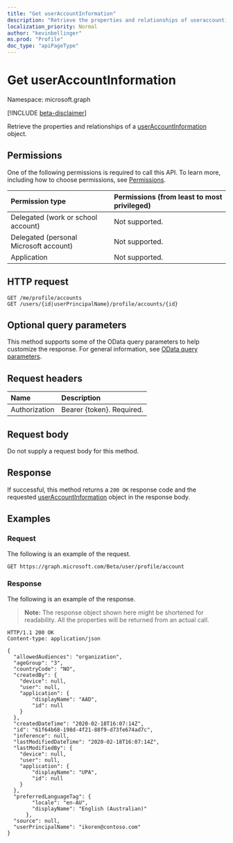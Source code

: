 ```yaml
---
title: "Get userAccountInformation"
description: "Retrieve the properties and relationships of useraccountinformation object."
localization_priority: Normal
author: "kevinbellinger"
ms.prod: "Profile"
doc_type: "apiPageType"
---
```


# Get userAccountInformation

Namespace: microsoft.graph

[!INCLUDE [beta-disclaimer](../../includes/beta-disclaimer.md)]

Retrieve the properties and relationships of a [userAccountInformation](../resources/useraccountinformation.md) object.

## Permissions

One of the following permissions is required to call this API. To learn more, including how to choose permissions, see [Permissions](/graph/permissions-reference).

| Permission type                        | Permissions (from least to most privileged) |
|:---------------------------------------|:--------------------------------------------|
| Delegated (work or school account)     | Not supported.                              |
| Delegated (personal Microsoft account) | Not supported.                              |
| Application                            | Not supported.                              |

## HTTP request

<!-- { "blockType": "ignored" } -->

```http
GET /me/profile/accounts
GET /users/{id|userPrincipalName}/profile/accounts/{id}
```

## Optional query parameters

This method supports some of the OData query parameters to help customize the response. For general information, see [OData query parameters](/graph/query-parameters).

## Request headers

| Name      |Description|
|:----------|:----------|
| Authorization | Bearer {token}. Required. |

## Request body

Do not supply a request body for this method.

## Response

If successful, this method returns a `200 OK` response code and the requested [userAccountInformation](../resources/useraccountinformation.md) object in the response body.

## Examples

### Request

The following is an example of the request.
<!-- {
  "blockType": "request",
  "name": "get_useraccountinformation"
}-->

```http
GET https://graph.microsoft.com/Beta/user/profile/account
```

### Response

The following is an example of the response.

> **Note:** The response object shown here might be shortened for readability. All the properties will be returned from an actual call.

<!-- {
  "blockType": "response",
  "truncated": true,
  "@odata.type": "microsoft.graph.userAccountInformation"
} -->

```http
HTTP/1.1 200 OK
Content-type: application/json

{
  "allowedAudiences": "organization",
  "ageGroup": "3",
  "countryCode": "NO",
  "createdBy": {
    "device": null,
    "user": null,
    "application": {
        "displayName": "AAD",
        "id": null
    }
  },
  "createdDateTime": "2020-02-18T16:07:14Z",
  "id": "61f64b68-198d-4f21-88f9-d73fe674ad7c",
  "inference": null,
  "lastModifiedDateTime": "2020-02-18T16:07:14Z",
  "lastModifiedBy": {
    "device": null,
    "user": null,
    "application": {
        "displayName": "UPA",
        "id": null
    }
  },
  "preferredLanguageTag": {
        "locale": "en-AU",
        "displayName": "English (Australian)"
      },
  "source": null,
  "userPrincipalName": "ikoren@contoso.com"
}
```

<!-- uuid: 16cd6b66-4b1a-43a1-adaf-3a886856ed98
2019-02-04 14:57:30 UTC -->
<!-- {
  "type": "#page.annotation",
  "description": "Get userAccountInformation",
  "keywords": "",
  "section": "documentation",
  "tocPath": ""
}-->
